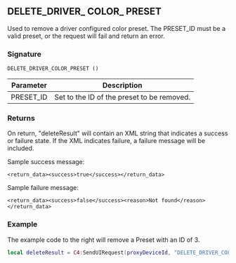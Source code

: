 ## DELETE\_DRIVER\_ COLOR\_ PRESET

Used to remove a driver configured color preset.  The PRESET\_ID must be a valid preset, or the request will fail and return an error.


### Signature

`DELETE_DRIVER_COLOR_PRESET () `


| Parameter | Description |
| --- | --- |
| PRESET\_ID | Set to the ID of the preset to be removed. |


### Returns

On return, "deleteResult" will contain an XML string that indicates a success or failure state.   If the XML indicates failure, a failure message will be included.

Sample success message:  

`<return_data><success>true</success></return_data>`

Sample failure message: 

`<return_data><success>false</success><reason>Not found</reason></return_data>`


### Example

The example code to the right will remove a Preset with an ID of 3.

```lua
local deleteResult = C4:SendUIRequest(proxyDeviceId, "DELETE_DRIVER_COLOR_PRESET", { PRESET_ID = 3 } )
```

